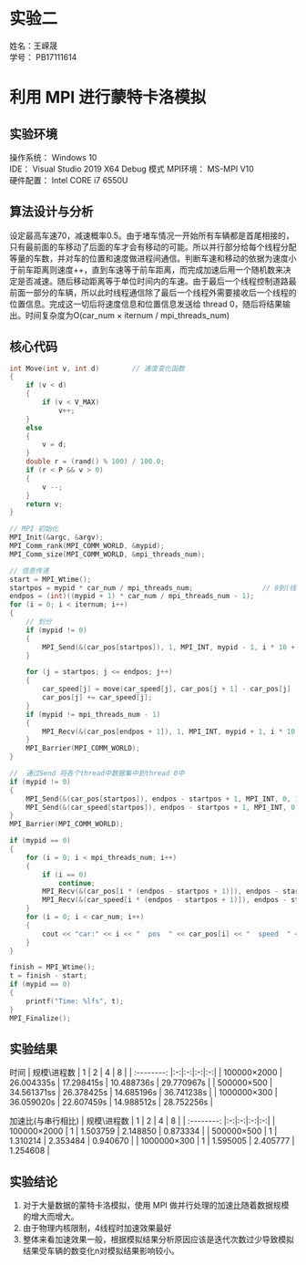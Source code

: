 # 实验二
姓名：王嵘晟  
学号： PB17111614
# 利用 MPI 进行蒙特卡洛模拟
## 实验环境

<script type="text/javascript" src="http://cdn.mathjax.org/mathjax/latest/MathJax.js?config=default"></script>

操作系统： Windows 10  
IDE： Visual Studio 2019  X64 Debug 模式
MPI环境： MS-MPI V10  
硬件配置： Intel CORE i7 6550U  
## 算法设计与分析
设定最高车速70，减速概率0.5。由于堵车情况一开始所有车辆都是首尾相接的，只有最前面的车移动了后面的车才会有移动的可能。所以并行部分给每个线程分配等量的车数，并对车的位置和速度做进程间通信。判断车速和移动的依据为速度小于前车距离则速度++，直到车速等于前车距离，而完成加速后用一个随机数来决定是否减速。随后移动距离等于单位时间内的车速。由于最后一个线程控制道路最前面一部分的车辆，所以此时线程通信除了最后一个线程外需要接收后一个线程的位置信息。完成这一切后将速度信息和位置信息发送给 thread 0，随后将结果输出。时间复杂度为O(car_num &times; iternum / mpi_threads_num)
## 核心代码
``` C++
int Move(int v, int d)        // 速度变化函数
{
	if (v < d)
	{
		if (v < V_MAX) 
			v++;
	}
	else
	{
		v = d;
	}
	double r = (rand() % 100) / 100.0;
	if (r < P && v > 0)
	{
		v --;
	}
	return v;
}

// MPI 初始化
MPI_Init(&argc, &argv);
MPI_Comm_rank(MPI_COMM_WORLD, &mypid);
MPI_Comm_size(MPI_COMM_WORLD, &mpi_threads_num);

// 信息传递
start = MPI_Wtime();
startpos = mypid * car_num / mpi_threads_num;                 // 0到(线程数-1)/线程数 * car_num
endpos = (int)((mypid + 1) * car_num / mpi_threads_num - 1);
for (i = 0; i < iternum; i++)
{
	// 划分
	if (mypid != 0)
	{
		MPI_Send(&(car_pos[startpos]), 1, MPI_INT, mypid - 1, i * 10 + mypid, MPI_COMM_WORLD);
	}

	for (j = startpos; j <= endpos; j++)
	{
		car_speed[j] = move(car_speed[j], car_pos[j + 1] - car_pos[j] - 1);
		car_pos[j] += car_speed[j];
	}
	if (mypid != mpi_threads_num - 1)
	{
		MPI_Recv(&(car_pos[endpos + 1]), 1, MPI_INT, mypid + 1, i * 10 + mypid + 1, MPI_COMM_WORLD, &status);
	}
	MPI_Barrier(MPI_COMM_WORLD);
}

//  通过Send 将各个thread中数据集中到thread 0中
if (mypid != 0)
{
    MPI_Send(&(car_pos[startpos]), endpos - startpos + 1, MPI_INT, 0, 10 * iternum + mypid, MPI_COMM_WORLD);
	MPI_Send(&(car_speed[startpos]), endpos - startpos + 1, MPI_INT, 0, 10 * (iternum + 1) + mypid, MPI_COMM_WORLD);
}
MPI_Barrier(MPI_COMM_WORLD);

if (mypid == 0)
{
	for (i = 0; i < mpi_threads_num; i++)
	{
		if (i == 0)
			continue;
		MPI_Recv(&(car_pos[i * (endpos - startpos + 1)]), endpos - startpos + 1, MPI_INT, i, 10 * iternum + i, MPI_COMM_WORLD, &status);
		MPI_Recv(&(car_speed[i * (endpos - startpos + 1)]), endpos - startpos + 1, MPI_INT, i, 10 * (iternum + 1) + i, MPI_COMM_WORLD, &status);
	}
	for (i = 0; i < car_num; i++)
	{
		cout << "car:" << i << "  pos  " << car_pos[i] << "  speed  " << car_speed[i] << endl;
	}
}

finish = MPI_Wtime();
t = finish - start;
if (mypid == 0)
{
	printf("Time: %lfs", t);
}
MPI_Finalize();
```
## 实验结果

时间
| 规模\进程数 | 1 | 2 | 4 | 8 |
| :--------: |:-:|:-:|:-:|:-:|
| 100000&times;2000 | 26.004335s | 17.298415s | 10.488736s | 29.770967s |
| 500000&times;500 | 34.561371ss | 26.378425s | 14.685196s | 36.741238s |
| 1000000&times;300 | 36.059020s | 22.607459s | 14.988512s | 28.752256s |

加速比(与串行相比)
| 规模\进程数 | 1 | 2 | 4 | 8 |
| :--------: |:-:|:-:|:-:|:-:|
| 100000&times;2000 | 1 | 1.503759 | 2.148850 | 0.873334 |
| 500000&times;500 | 1 | 1.310214 | 2.353484 | 0.940670 |
| 1000000&times;300 | 1 | 1.595005 | 2.405777 | 1.254608 |

## 实验结论
1. 对于大量数据的蒙特卡洛模拟，使用 MPI 做并行处理的加速比随着数据规模的增大而增大。
2. 由于物理内核限制，4线程时加速效果最好
3. 整体来看加速效果一般，根据模拟结果分析原因应该是迭代次数过少导致模拟结果受车辆的数变化n对模拟结果影响较小。
